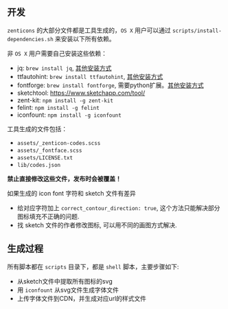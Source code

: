 ## 开发

`zenticons` 的大部分文件都是工具生成的，`OS X` 用户可以通过 `scripts/install-dependencies.sh` 来安装以下所有依赖。

非 `OS X` 用户需要自己安装这些依赖：

* jq: `brew install jq`, [其他安装方式](https://stedolan.github.io/jq/download/)
* ttfautohint: `brew install ttfautohint`, [其他安装方式](https://www.freetype.org/ttfautohint/#download)
* fontforge: `brew install fontforge`, 需要python扩展。[其他安装方式](http://fontforge.github.io/en-US/downloads/)
* sketchtool: https://www.sketchapp.com/tool/
* zent-kit: `npm install -g zent-kit`
* felint: `npm install -g felint`
* iconfount: `npm install -g iconfount`

工具生成的文件包括：

- `assets/_zenticon-codes.scss`
- `assets/_fontface.scss`
- `assets/LICENSE.txt`
- `lib/codes.json`

**禁止直接修改这些文件，发布时会被覆盖！**

如果生成的 icon font 字符和 sketch 文件有差异

-  给对应字符加上 `correct_contour_direction: true`, 这个方法只能解决部分图标填充不正确的问题.
-  找 sketch 文件的作者修改图标, 可以用不同的画图方式解决.

## 生成过程

所有脚本都在 `scripts` 目录下，都是 `shell` 脚本，主要步骤如下:

- 从sketch文件中提取所有图标的svg
- 用 `iconfount` 从svg文件生成字体文件
- 上传字体文件到CDN，并生成对应url的样式文件